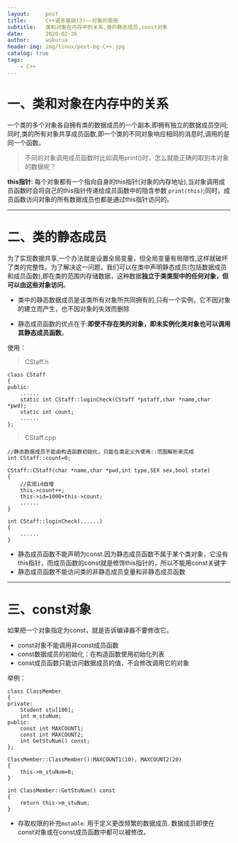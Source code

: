 ```yaml
---
layout:     post
title:      C++语言基础(3)——对象的使用
subtitle:   类和对象在内存中的关系,类的静态成员,const对象
date:       2020-02-26
author:     wukurua
header-img: img/linux/post-bg-C++.jpg
catalog: true
tags:
    - C++
---
```

# 一、类和对象在内存中的关系 #

一个类的多个对象各自拥有类的数据成员的一个副本,即拥有独立的数据成员空间;同时,类的所有对象共享成员函数,即一个类的不同对象响应相同的消息时,调用的是同一个函数。

>不同的对象调用成员函数时比如调用print()时，怎么就能正确的取到本对象的数据呢？

**this指针**:
每个对象都有一个指向自身的this指针(对象的内存地址),当对象调用成员函数时会将自己的this指针传递给成员函数中的隐含参数 `print(this)`;同时，成员函数访问对象的所有数据成员也都是通过this指针访问的。

----------

# 二、类的静态成员 #
为了实现数据共享,一个办法就是设置全局变量，但全局变量有局限性,这样就破坏了类的完整性。为了解决这一问题，我们可以在类中声明静态成员(包括数据成员和成员函数),即在类的范围内存储数据，这种数据**独立于类类型中的任何对象，但可以由这些对象访问**。

- 类中的静态数据成员是该类所有对象所共同拥有的,只有一个实例，它不因对象的建立而产生，也不因对象的失效而删除

- 静态成员函数的优点在于:**即使不存在类的对象，即未实例化类对象也可以调用其静态成员函数**。

使用：
>CStaff.h

	class CStaff
	{
	public:
		......
		static int CStaff::loginCheck(CStaff *pstaff,char *name,char *pwd);
		static int count;
		......
	};

>CStaff.cpp

	//静态数据成员不能由构造函数初始化，只能在类定义外使用::范围解析来完成
	int CStaff::count=0;

	CStaff::CStaff(char *name,char *pwd,int type,SEX sex,bool state)
	{
		//实现id自增
		this->count++;
		this->id=1000+this->count;
		......
	}

	int CStaff::loginCheck(......)
	{
		......
	}

- 静态成员函数不能声明为const.因为静态成员函数不属于某个类对象，它没有this指针，而成员函数的const就是修饰this指针的，所以不能用const关键字
- 静态成员函数不能访问类的非静态成员变量和非静态成员函数

----------

# 三、const对象 #
如果把一个对象指定为const，就是告诉编译器不要修改它。

- const对象不能调用非const成员函数
- const数据成员的初始化：在构造函数使用初始化列表
- const成员函数只能访问数据成员的值，不会修改调用它的对象

举例：

	class ClassMember
	{
	private:
		Student stu[100];
		int m_stuNum;
	public:
		const int MAXCOUNT1;
		const int MAXCOUNT2;
		int GetStuNum() const;
	};

	ClassMember::ClassMember():MAXCOUNT1(10), MAXCOUNT2(20)
	{
		this->m_stuNum=0;
	}

	int ClassMember::GetStuNum() const
	{
		return this->m_stuNum;
	}

- 存取权限的补充`mutable`: 用于定义更改频繁的数据成员. 数据成员即使在const对象或在const成员函数中都可以被修改。


